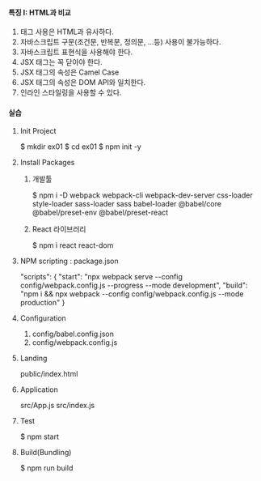 #### 특징 I: HTML과 비교
1. 태그 사용은 HTML과 유사하다.
2. 자바스크립트 구문(조건문, 반복문, 정의문, ...등) 사용이 불가능하다.
3. 자바스크립트 표현식을 사용해야 한다.
4. JSX 태그는 꼭 닫아야 한다. 
5. JSX 태그의 속성은 Camel Case
6. JSX 태그의 속성은 DOM API와 일치한다.
7. 인라인 스타일링을 사용할 수 있다.

#### 실습
1. Init Project

    $ mkdir ex01
    $ cd ex01
    $ npm init -y 

2. Install Packages
   
   1) 개발툴
   
        $ npm i -D webpack webpack-cli webpack-dev-server css-loader style-loader sass-loader sass babel-loader @babel/core @babel/preset-env @babel/preset-react

   2) React 라이브러리

        $ npm i react react-dom


3. NPM scripting : package.json

    "scripts": {
        "start": "npx webpack serve --config config/webpack.config.js --progress --mode development",
        "build": "npm i && npx webpack --config config/webpack.config.js --mode production"
    } 

4. Configuration

    1) config/babel.config.json
    2) config/webpack.config.js

5. Landing

    public/index.html

6. Application
    
    src/App.js
    src/index.js

7. Test

    $ npm start

8. Build(Bundling)

    $ npm run build
